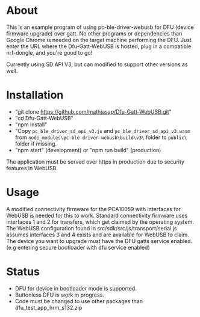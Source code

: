 # About
This is an example program of using pc-ble-driver-webusb for DFU (device firmware upgrade) over gatt. 
No other programs or dependencies than Google Chrome is needed on the target machine performing the DFU. Just enter the URL where the Dfu-Gatt-WebUSB is hosted, plug in a compatible nrf-dongle, and you're good to go!

Currently using SD API V3, but can modified to support other versions as well.

# Installation
* "git clone https://github.com/mathiasap/Dfu-Gatt-WebUSB.git"
* "cd Dfu-Gatt-WebUSB"
* "npm install"
* "Copy ```pc_ble_driver_sd_api_v3.js``` and  ```pc_ble_driver_sd_api_v3.wasm``` from ```node_modules\pc-ble-driver-webusb\build\v3\``` folder to ```public\``` folder if missing. 
* "npm start" (development) or "npm run build" (production)

The application must be served over https in production due to security features in WebUSB.

# Usage
A modified connectivity firmware for the PCA10059 with interfaces for WebUSB is needed for this to work. Standard connectivity firmware uses interfaces 1 and 2 for transfers, which get claimed by the operating system. The WebUSB configuration found in src/sdk/src/js/transport/serial.js assumes interfaces 3 and 4 exists and are available for WebUSB to claim.
The device you want to upgrade must have the DFU gatts service enabled. (e.g entering secure bootloader with dfu service enabled)

# Status
* DFU for device in bootloader mode is supported. 
* Buttonless DFU is work in progress. 
* Code must be changed to use other packages than dfu_test_app_hrm_s132.zip

